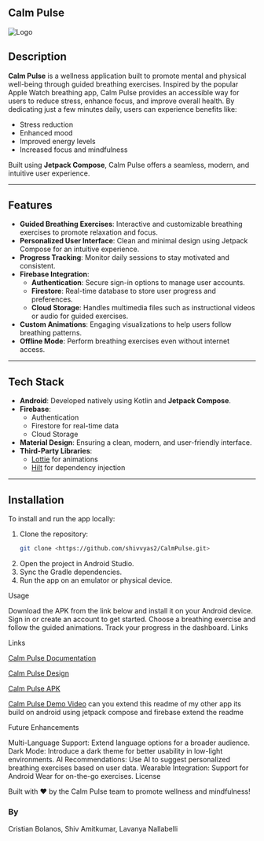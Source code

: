 ## Calm Pulse
![Logo](CalmPulse/app/src/main/res/drawable/logo.png)


## Description

**Calm Pulse** is a wellness application built to promote mental and physical well-being through guided breathing exercises. Inspired by the popular Apple Watch breathing app, Calm Pulse provides an accessible way for users to reduce stress, enhance focus, and improve overall health. By dedicating just a few minutes daily, users can experience benefits like:
- Stress reduction
- Enhanced mood
- Improved energy levels
- Increased focus and mindfulness

Built using **Jetpack Compose**, Calm Pulse offers a seamless, modern, and intuitive user experience.

---

## Features

- **Guided Breathing Exercises**: Interactive and customizable breathing exercises to promote relaxation and focus.
- **Personalized User Interface**: Clean and minimal design using Jetpack Compose for an intuitive experience.
- **Progress Tracking**: Monitor daily sessions to stay motivated and consistent.
- **Firebase Integration**:
  - **Authentication**: Secure sign-in options to manage user accounts.
  - **Firestore**: Real-time database to store user progress and preferences.
  - **Cloud Storage**: Handles multimedia files such as instructional videos or audio for guided exercises.
- **Custom Animations**: Engaging visualizations to help users follow breathing patterns.
- **Offline Mode**: Perform breathing exercises even without internet access.

---

## Tech Stack

- **Android**: Developed natively using Kotlin and **Jetpack Compose**.
- **Firebase**:
  - Authentication
  - Firestore for real-time data
  - Cloud Storage
- **Material Design**: Ensuring a clean, modern, and user-friendly interface.
- **Third-Party Libraries**:
  - [Lottie](https://airbnb.io/lottie/#/) for animations
  - [Hilt](https://dagger.dev/hilt/) for dependency injection

---

## Installation

To install and run the app locally:

1. Clone the repository:
   ```bash
   git clone <https://github.com/shivvyas2/CalmPulse.git>
2. Open the project in Android Studio.
3. Sync the Gradle dependencies.
4. Run the app on an emulator or physical device.


Usage

Download the APK from the link below and install it on your Android device.
Sign in or create an account to get started.
Choose a breathing exercise and follow the guided animations.
Track your progress in the dashboard.
Links

Links

[Calm Pulse Documentation](https://docs.google.com/presentation/d/1mVIpcBFAy0NgrtsUG2N58HaxISZhnqmNKaZv18dLPk4/edit#slide=id.p10)

[Calm Pulse Design](https://www.figma.com/design/S6QMQ49A0FnqNlDvL7SH45/CalmPulse?node-id=342-4851&t=vSFwpebMiFk6UHdj-1)

[Calm Pulse APK](https://drive.google.com/file/d/17Gx6KAgOp85wTgBZKopb0JCCcaTaRcI3/view?usp=share_link)

[Calm Pulse Demo Video](https://drive.google.com/file/d/184bS2UqTuyuFw7mzTEpiNTuUlTwrR7Ir/view?usp=share_link) can you extend this readme of my other app its build on android using jetpack compose and firebase extend the readme

Future Enhancements

Multi-Language Support: Extend language options for a broader audience.
Dark Mode: Introduce a dark theme for better usability in low-light environments.
AI Recommendations: Use AI to suggest personalized breathing exercises based on user data.
Wearable Integration: Support for Android Wear for on-the-go exercises.
License



Built with ❤️ by the Calm Pulse team to promote wellness and mindfulness!
### By
Cristian Bolanos, Shiv Amitkumar, Lavanya Nallabelli
